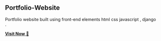## Portfolio-Website
Portfolio website built using   front-end elements html css javascript , django .

<a href="https://Tikeshwar.netlify.app/" target="_blank">**Visit Now** 🚀</a>

